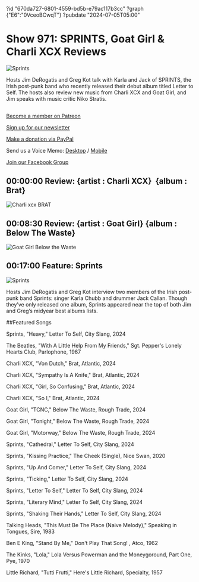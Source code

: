 ?id "670da727-6801-4559-bd5b-e79ac117b3cc"
?graph {"E6":"0VceoBCwqT"}
?pubdate "2024-07-05T05:00"
# Show 971: SPRINTS, Goat Girl & Charli XCX Reviews

![Sprints](https://static.soundopinions.org/images/2024/sprints-album-shots-nb-17.jpg)

Hosts Jim DeRogatis and Greg Kot talk with Karla and Jack of SPRINTS, the Irish post-punk band who recently released their debut album titled Letter to Self. The hosts also review new music from Charli XCX and Goat Girl, and Jim speaks with music critic Niko Stratis.

## 

[Become a member on Patreon](https://bit.ly/3slWZvc)

[Sign up for our newsletter](https://bit.ly/3eEvRnG)

[Make a donation via PayPal](https://bit.ly/3dmt9lU)

Send us a Voice Memo: [Desktop](http://bit.ly/2RyD5Ah) / [Mobile](http://sayhi.chat/soundops)

[Join our Facebook Group](https://bit.ly/3sivr9T)

## 00:00:00 Review: {artist : Charli XCX}  {album : Brat}

![Charli xcx BRAT](https://static.soundopinions.org/assets/971/012.jpg)

## 00:08:30 Review: {artist : Goat Girl} {album : Below The Waste}

![Goat Girl Below the Waste](https://static.soundopinions.org/assets/971/E62.jpg)

## 00:17:00 Feature: Sprints

![Sprints](https://static.soundopinions.org/images/2024/sprints-album-shots-nb-17.jpg)

Hosts Jim DeRogatis and Greg Kot interview two members of the Irish post-punk band Sprints: singer Karla Chubb and drummer Jack Callan. Though they’ve only released one album, Sprints appeared near the top of both Jim and Greg’s midyear best albums lists.


##Featured Songs

Sprints, "Heavy," Letter To Self, City Slang, 2024

The Beatles, "With A Little Help From My Friends," Sgt. Pepper's Lonely Hearts Club, Parlophone, 1967

Charli XCX, "Von Dutch," Brat, Atlantic, 2024

Charli XCX, "Sympathy Is A Knife," Brat, Atlantic, 2024

Charli XCX, "Girl, So Confusing," Brat, Atlantic, 2024

Charli XCX, "So I," Brat, Atlantic, 2024

Goat Girl, "TCNC," Below The Waste, Rough Trade, 2024

Goat Girl, "Tonight," Below The Waste, Rough Trade, 2024

Goat Girl, "Motorway," Below The Waste, Rough Trade, 2024

Sprints, "Cathedral," Letter To Self, City Slang, 2024

Sprints, "Kissing Practice," The Cheek (Single), Nice Swan, 2020

Sprints, "Up And Comer," Letter To Self, City Slang, 2024

Sprints, "Ticking," Letter To Self, City Slang, 2024

Sprints, "Letter To Self," Letter To Self, City Slang, 2024

Sprints, "Literary Mind," Letter To Self, City Slang, 2024

Sprints, "Shaking Their Hands," Letter To Self, City Slang, 2024

Talking Heads, "This Must Be The Place (Naive Melody)," Speaking in Tongues, Sire, 1983

Ben E King, "Stand By Me," Don't Play That Song! , Atco, 1962

The Kinks, "Lola," Lola Versus Powerman and the Moneygoround, Part One, Pye, 1970

Little Richard, "Tutti Frutti," Here's Little Richard, Specialty, 1957